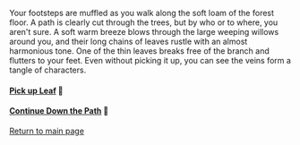 Your footsteps are muffled as you walk along the soft loam of the forest floor. A path is clearly cut through the trees, but by who or to where, you aren't sure. A soft warm breeze blows through the large weeping willows around you, and their long chains of leaves rustle with an almost harmonious tone. One of the thin leaves breaks free of the branch and flutters to your feet. Even without picking it up, you can see the veins form a tangle of characters. 

#### [Pick up Leaf](https://github.com/double-virgule/double-virgule/blob/3282b0be816969fbeaa010331eeec24fb430e974/PickUpLeaf.md) 🍂

#### [Continue Down the Path](https://github.com/double-virgule/double-virgule/blob/ff2d33f7c71dc746ea6e1e3c01369927698f7207/ContinueDownthePath.md) 🚶

[Return to main page](https://github.com/double-virgule)
